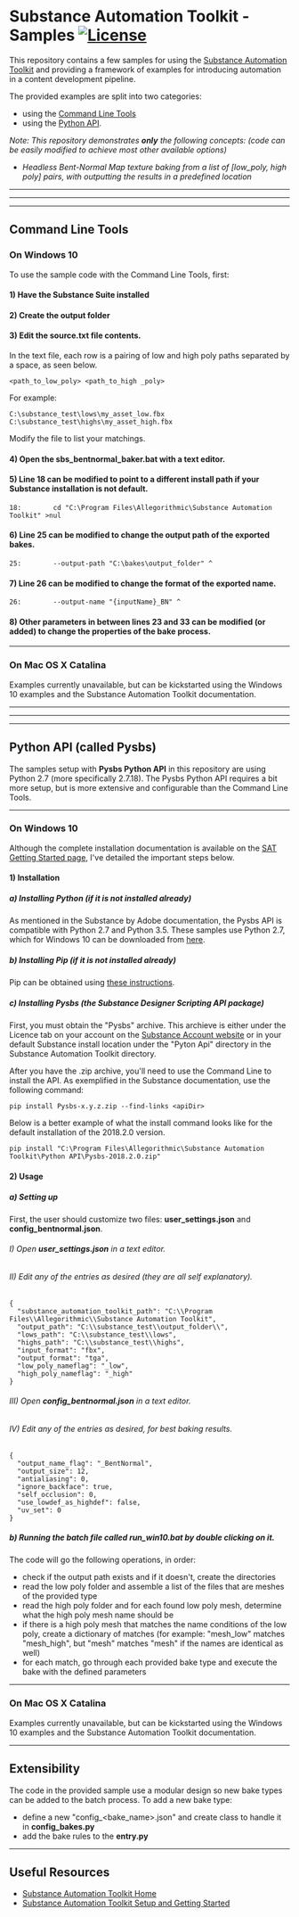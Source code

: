 # **Substance Automation Toolkit - Samples** [![License](https://img.shields.io/badge/License-MIT-lightgrey.svg?style=flat)](http://mit-license.org)
This repository contains a few samples for using the [Substance Automation Toolkit](https://docs.substance3d.com/sat) and providing a framework of examples for introducing automation in a content development pipeline. 

The provided examples are split into two categories: 
- using the [Command Line Tools](https://docs.substance3d.com/sat/command-line-tools)
- using the [Python API](https://docs.substance3d.com/sat/pysbs-python-api).


_Note: This repository demonstrates **only** the following concepts: (code can be easily modified to achieve most other available options)_
- _Headless Bent-Normal Map texture baking from a list of [low_poly, high poly] pairs, with outputting the results in a predefined location_
*  *  *  *  *
*  *  *  *  *
*  *  *  *  *
## Command Line Tools
### On Windows 10
To use the sample code with the Command Line Tools, first:
#### 1) Have the Substance Suite installed
#### 2) Create the output folder
#### 3) Edit the **source.txt** file contents.
In the text file, each row is a pairing of low and high poly paths separated by a space, as seen below.
```
<path_to_low_poly> <path_to_high _poly>
```
For example:
```
C:\substance_test\lows\my_asset_low.fbx C:\substance_test\highs\my_asset_high.fbx
```
Modify the file to list your matchings.
#### 4) Open the **sbs_bentnormal_baker.bat** with a text editor.
#### 5) Line 18 can be modified to point to a different install path if your Substance installation is not default.
```
18:        cd "C:\Program Files\Allegorithmic\Substance Automation Toolkit" >nul
```
#### 6) Line 25 can be modified to change the output path of the exported bakes.
```
25:        --output-path "C:\bakes\output_folder" ^
```
#### 7) Line 26 can be modified to change the format of the exported name.
```
26:        --output-name "{inputName}_BN" ^
```
#### 8) Other parameters in between lines 23 and 33 can be modified (or added) to change the properties of the bake process.
*  *  *  *  *
### On Mac OS X Catalina
Examples currently unavailable, but can be kickstarted using the Windows 10 examples and the Substance Automation Toolkit documentation.

*  *  *  *  *
*  *  *  *  *
*  *  *  *  *
## Python API (called Pysbs)
The samples setup with **Pysbs Python API** in this repository are using Python 2.7 (more specifically 2.7.18).  The Pysbs Python API requires a bit more setup, but is more extensive and configurable than the Command Line Tools.
*  *  *  *  *
### On Windows 10
Although the complete installation documentation is available on the [SAT Getting Started page](https://docs.substance3d.com/sat/pysbs-python-api/getting-started), I've detailed the important steps below. 

#### 1) Installation
##### a) Installing Python (if it is not installed already)
As mentioned in the Substance by Adobe documentation, the Pysbs API is compatible with Python 2.7 and Python 3.5. These samples use Python 2.7, which for Windows 10 can be downloaded from [here](https://www.python.org/downloads/release/python-2718). 

##### b) Installing Pip (if it is not installed already)
Pip can be obtained using [these instructions](https://pip.pypa.io/en/stable/installing/).

##### c) Installing Pysbs (the Substance Designer Scripting API package)
First, you must obtain the "Pysbs" archive. This archieve is either under the Licence tab on your account on the [Substance Account website](https://store.substance3d.com/user) or in your default Substance install location under the "Pyton Api" directory in the Substance Automation Toolkit directory. 

After you have the .zip archive, you'll need to use the Command Line to install the API. As exemplified in the Substance documentation, use the following command:
```
pip install Pysbs-x.y.z.zip --find-links <apiDir>
```
Below is a better example of what the install command looks like for the default installation of the 2018.2.0 version.
```
pip install "C:\Program Files\Allegorithmic\Substance Automation Toolkit\Python API\Pysbs-2018.2.0.zip"
```

#### 2) Usage
##### a) Setting up
First, the user should customize two files: **user_settings.json** and **config_bentnormal.json**.
###### I) Open  **user_settings.json** in a text editor.
###### II) Edit any of the entries as desired (they are all self explanatory).
```
{
  "substance_automation_toolkit_path": "C:\\Program Files\\Allegorithmic\\Substance Automation Toolkit",
  "output_path": "C:\\substance_test\\output_folder\\",
  "lows_path": "C:\\substance_test\\lows",
  "highs_path": "C:\\substance_test\\highs",
  "input_format": "fbx",
  "output_format": "tga",
  "low_poly_nameflag": "_low",
  "high_poly_nameflag": "_high"
}
``` 
###### III) Open  **config_bentnormal.json** in a text editor.
###### IV) Edit any of the entries as desired, for best baking results.
```
{
  "output_name_flag": "_BentNormal",
  "output_size": 12,
  "antialiasing": 0,
  "ignore_backface": true,
  "self_occlusion": 0,
  "use_lowdef_as_highdef": false,
  "uv_set": 0
}
```
##### b) Running the batch file called **run_win10.bat** by double clicking on it.
The code will go the following operations, in order:
- check if the output path exists and if it doesn't, create the directories
- read the low poly folder and assemble a list of the files that are meshes of the provided type
- read the high poly folder and for each found low poly mesh, determine what the high poly mesh name should be
- if there is a high poly mesh that matches the name conditions of the low poly, create a dictionary of matches (for example: "mesh_low" matches "mesh_high", but "mesh" matches "mesh" if the names are identical as well)
- for each match, go through each provided bake type and execute the bake with the defined parameters
*  *  *  *  *
### On Mac OS X Catalina
Examples currently unavailable, but can be kickstarted using the Windows 10 examples and the Substance Automation Toolkit documentation.
*  *  *  *  *
## Extensibility
The code in the provided sample use a modular design so new bake types can be added to the batch process.
To add a new bake type:
- define a new "config_<bake_name>.json" and create class to handle it in **config_bakes.py**
- add the bake rules to the **entry.py**
*  *  *  *  *
## Useful Resources
- [Substance Automation Toolkit Home](https://docs.substance3d.com/sat)
- [Substance Automation Toolkit Setup and Getting Started](https://docs.substance3d.com/sat/setup-and-getting-started)
